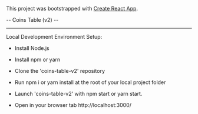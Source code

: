 This project was bootstrapped with [Create React App](https://github.com/facebook/create-react-app).

-- Coins Table (v2) --

---

Local Development Environment Setup:

- Install Node.js

- Install npm or yarn

- Clone the 'coins-table-v2' repository

- Run npm i or yarn install at the root of your local project folder

- Launch 'coins-table-v2' with npm start or yarn start.

- Open in your browser tab http://localhost:3000/
